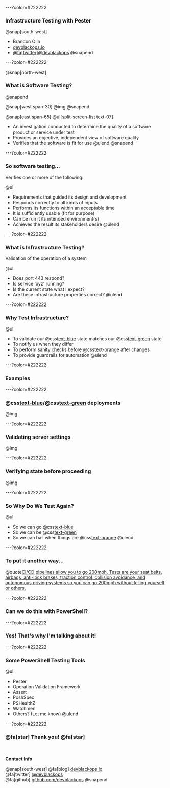 ---?color=#222222

### Infrastructure Testing with Pester

@snap[south-west]
- Brandon Olin
- [devblackops.io](https://devblackops.io)
- [@fa[twitter]@devblackops](https://twitter.com/devblackops)
@snapend

---?color=#222222

@snap[north-west]
### What is Software Testing?
@snapend

@snap[west span-30]
@img[](RTPSUG_Infrastructure_Testing/assets/question_mark.png)
@snapend

@snap[east span-65]
@ul[split-screen-list text-07]
- An investigation conducted to determine the quality of a software product or service under test
- Provides an objective, independent view of software quality
- Verifies that the software is fit for use
@ulend
@snapend

---?color=#222222

### So software testing...

Verifies one or more of the following:

@ul
- Requirements that guided its design and development
- Responds correctly to all kinds of inputs
- Performs its functions within an acceptable time
- It is sufficiently usable (fit for purpose)
- Can be run it its intended environment(s)
- Achieves the result its stakeholders desire
@ulend

---?color=#222222

### What is Infrastructure Testing?

Validation of the operation of a system

@ul
- Does port 443 respond?
- Is service 'xyz' running?
- Is the current state what I expect?
- Are these infrastructure properties correct?
@ulend

---?color=#222222

### Why Test Infrastructure?

@ul
- To validate our @css[text-blue](**CURRENT**) state matches our @css[text-green](**EXPECTED**) state
- To notify us when they differ
- To perform sanity checks before @css[text-orange](**AND**) after changes
- To provide guardrails for automation
@ulend

---?color=#222222

### Examples

---?color=#222222

### @css[text-blue](Blue)/@css[text-green](green) deployments

@img[](RTPSUG_Infrastructure_Testing/assets/blue_green.jpg)

---?color=#222222

### Validating server settings

@img[](RTPSUG_Infrastructure_Testing/assets/map_room.jpg)

---?color=#222222

### Verifying state before proceeding

@img[](RTPSUG_Infrastructure_Testing/assets/bridge.jpg)

---?color=#222222

### So Why Do We Test Again?

@ul
- So we can go @css[text-blue](**FAST**)
- So we can be @css[text-green](**SAFE**)
- So we can bail when things are @css[text-orange](**UNSAFE**)
@ulend

---?color=#222222

### To put it another way...

@quote[CI/CD pipelines allow you to go 200mph. Tests are your seat belts, airbags, anti-lock brakes, traction control, collision avoidance, and autonomous driving systems so you can go 200mph without killing yourself or others.](Me)

---?color=#222222

### Can we do this with PowerShell?

---?color=#222222

### Yes! That's why I'm talking about it!

---?color=#222222

### Some PowerShell Testing Tools

@ul
- Pester
- Operation Validation Framework
- Assert
- PoshSpec
- PSHealthZ
- Watchmen
- Others? (Let me know)
@ulend

---?color=#222222

### @fa[star] Thank you! @fa[star]

<br><br>**Contact Info**

@snap[south-west]
@fa[blog] [devblackops.io](https://devblackops.io)<br>
@fa[twitter] [@devblackops](https://twitter.com/devblackops)<br>
@fa[github] [github.com/devblackops](https://github.com/devblackops)
@snapend